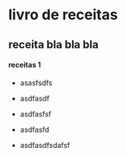 # livro de receitas

## receita bla bla bla

#### receitas 1

- asasfsdfs

- asdfasdf

- asdfasfsf

- asdfasfd

- asdfasdfsdafsf

  